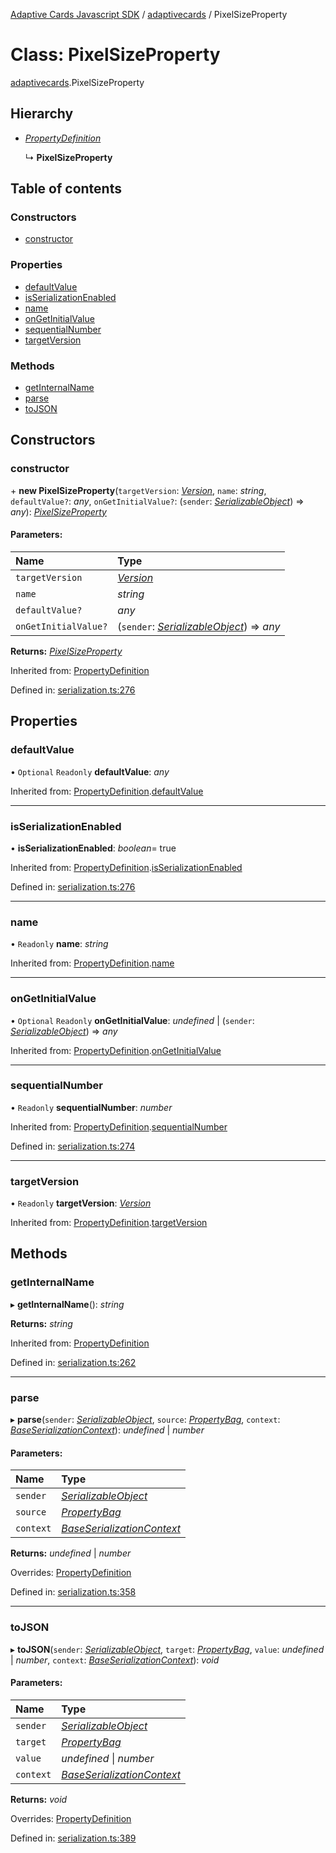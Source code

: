 [Adaptive Cards Javascript SDK](../README.md) / [adaptivecards](../modules/adaptivecards.md) / PixelSizeProperty

# Class: PixelSizeProperty

[adaptivecards](../modules/adaptivecards.md).PixelSizeProperty

## Hierarchy

* [*PropertyDefinition*](serialization.propertydefinition.md)

  ↳ **PixelSizeProperty**

## Table of contents

### Constructors

- [constructor](adaptivecards.pixelsizeproperty.md#constructor)

### Properties

- [defaultValue](adaptivecards.pixelsizeproperty.md#defaultvalue)
- [isSerializationEnabled](adaptivecards.pixelsizeproperty.md#isserializationenabled)
- [name](adaptivecards.pixelsizeproperty.md#name)
- [onGetInitialValue](adaptivecards.pixelsizeproperty.md#ongetinitialvalue)
- [sequentialNumber](adaptivecards.pixelsizeproperty.md#sequentialnumber)
- [targetVersion](adaptivecards.pixelsizeproperty.md#targetversion)

### Methods

- [getInternalName](adaptivecards.pixelsizeproperty.md#getinternalname)
- [parse](adaptivecards.pixelsizeproperty.md#parse)
- [toJSON](adaptivecards.pixelsizeproperty.md#tojson)

## Constructors

### constructor

\+ **new PixelSizeProperty**(`targetVersion`: [*Version*](serialization.version.md), `name`: *string*, `defaultValue?`: *any*, `onGetInitialValue?`: (`sender`: [*SerializableObject*](serialization.serializableobject.md)) => *any*): [*PixelSizeProperty*](serialization.pixelsizeproperty.md)

#### Parameters:

Name | Type |
:------ | :------ |
`targetVersion` | [*Version*](serialization.version.md) |
`name` | *string* |
`defaultValue?` | *any* |
`onGetInitialValue?` | (`sender`: [*SerializableObject*](serialization.serializableobject.md)) => *any* |

**Returns:** [*PixelSizeProperty*](serialization.pixelsizeproperty.md)

Inherited from: [PropertyDefinition](serialization.propertydefinition.md)

Defined in: [serialization.ts:276](https://github.com/microsoft/AdaptiveCards/blob/0938a1f10/source/nodejs/adaptivecards/src/serialization.ts#L276)

## Properties

### defaultValue

• `Optional` `Readonly` **defaultValue**: *any*

Inherited from: [PropertyDefinition](serialization.propertydefinition.md).[defaultValue](serialization.propertydefinition.md#defaultvalue)

___

### isSerializationEnabled

• **isSerializationEnabled**: *boolean*= true

Inherited from: [PropertyDefinition](serialization.propertydefinition.md).[isSerializationEnabled](serialization.propertydefinition.md#isserializationenabled)

Defined in: [serialization.ts:276](https://github.com/microsoft/AdaptiveCards/blob/0938a1f10/source/nodejs/adaptivecards/src/serialization.ts#L276)

___

### name

• `Readonly` **name**: *string*

Inherited from: [PropertyDefinition](serialization.propertydefinition.md).[name](serialization.propertydefinition.md#name)

___

### onGetInitialValue

• `Optional` `Readonly` **onGetInitialValue**: *undefined* \| (`sender`: [*SerializableObject*](serialization.serializableobject.md)) => *any*

Inherited from: [PropertyDefinition](serialization.propertydefinition.md).[onGetInitialValue](serialization.propertydefinition.md#ongetinitialvalue)

___

### sequentialNumber

• `Readonly` **sequentialNumber**: *number*

Inherited from: [PropertyDefinition](serialization.propertydefinition.md).[sequentialNumber](serialization.propertydefinition.md#sequentialnumber)

Defined in: [serialization.ts:274](https://github.com/microsoft/AdaptiveCards/blob/0938a1f10/source/nodejs/adaptivecards/src/serialization.ts#L274)

___

### targetVersion

• `Readonly` **targetVersion**: [*Version*](serialization.version.md)

Inherited from: [PropertyDefinition](serialization.propertydefinition.md).[targetVersion](serialization.propertydefinition.md#targetversion)

## Methods

### getInternalName

▸ **getInternalName**(): *string*

**Returns:** *string*

Inherited from: [PropertyDefinition](serialization.propertydefinition.md)

Defined in: [serialization.ts:262](https://github.com/microsoft/AdaptiveCards/blob/0938a1f10/source/nodejs/adaptivecards/src/serialization.ts#L262)

___

### parse

▸ **parse**(`sender`: [*SerializableObject*](serialization.serializableobject.md), `source`: [*PropertyBag*](../modules/serialization.md#propertybag), `context`: [*BaseSerializationContext*](serialization.baseserializationcontext.md)): *undefined* \| *number*

#### Parameters:

Name | Type |
:------ | :------ |
`sender` | [*SerializableObject*](serialization.serializableobject.md) |
`source` | [*PropertyBag*](../modules/serialization.md#propertybag) |
`context` | [*BaseSerializationContext*](serialization.baseserializationcontext.md) |

**Returns:** *undefined* \| *number*

Overrides: [PropertyDefinition](serialization.propertydefinition.md)

Defined in: [serialization.ts:358](https://github.com/microsoft/AdaptiveCards/blob/0938a1f10/source/nodejs/adaptivecards/src/serialization.ts#L358)

___

### toJSON

▸ **toJSON**(`sender`: [*SerializableObject*](serialization.serializableobject.md), `target`: [*PropertyBag*](../modules/serialization.md#propertybag), `value`: *undefined* \| *number*, `context`: [*BaseSerializationContext*](serialization.baseserializationcontext.md)): *void*

#### Parameters:

Name | Type |
:------ | :------ |
`sender` | [*SerializableObject*](serialization.serializableobject.md) |
`target` | [*PropertyBag*](../modules/serialization.md#propertybag) |
`value` | *undefined* \| *number* |
`context` | [*BaseSerializationContext*](serialization.baseserializationcontext.md) |

**Returns:** *void*

Overrides: [PropertyDefinition](serialization.propertydefinition.md)

Defined in: [serialization.ts:389](https://github.com/microsoft/AdaptiveCards/blob/0938a1f10/source/nodejs/adaptivecards/src/serialization.ts#L389)
